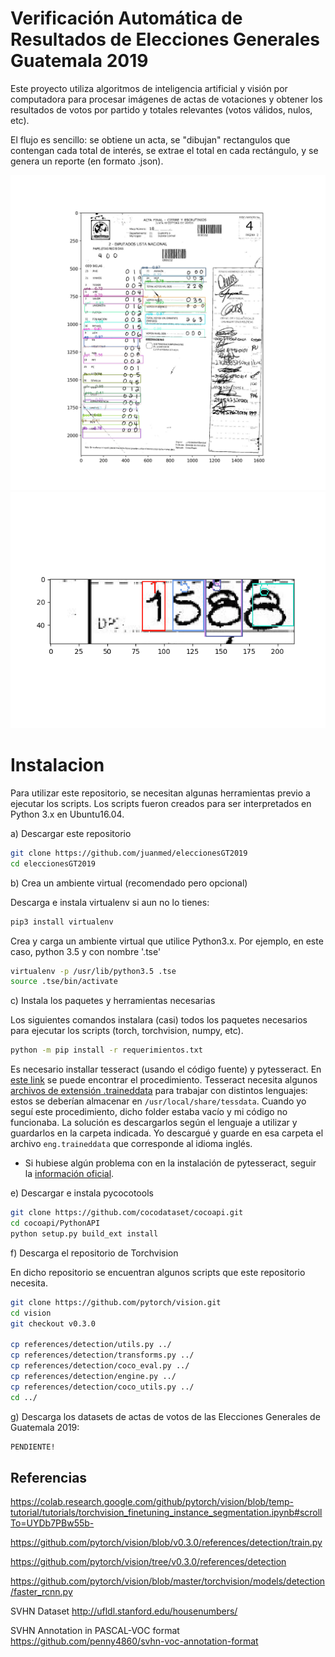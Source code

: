 # Verificación Automática de Resultados de Elecciones Generales Guatemala 2019

Este proyecto utiliza algoritmos de inteligencia artificial y visión por computadora para procesar imágenes de actas de votaciones y obtener los resultados de votos por partido y totales relevantes (votos válidos, nulos, etc).

El flujo es sencillo: se obtiene un acta, se "dibujan" rectangulos que contengan cada total de interés, se extrae el total en cada rectángulo, y se genera un reporte (en formato .json).

![alt tag](https://github.com/juanmed/eleccionesGT2019/blob/master/content/000102.jpg)
![alt tag](https://github.com/juanmed/eleccionesGT2019/blob/master/content/7.png)


# Instalacion

Para utilizar este repositorio, se necesitan algunas herramientas previo a ejecutar los scripts. Los scripts fueron creados para ser interpretados en Python 3.x en Ubuntu16.04.


a) Descargar este repositorio

```bash
git clone https://github.com/juanmed/eleccionesGT2019
cd eleccionesGT2019
```

b) Crea un ambiente virtual (recomendado pero opcional)

Descarga e instala virtualenv si aun no lo tienes:

```bash
pip3 install virtualenv
```
Crea y carga un ambiente virtual que utilice Python3.x. Por ejemplo, en este caso, python 3.5 y con nombre '.tse'

```bash
virtualenv -p /usr/lib/python3.5 .tse
source .tse/bin/activate
```
c) Instala los paquetes y herramientas necesarias

Los siguientes comandos instalara (casi) todos los paquetes necesarios para ejecutar los scripts (torch, torchvision, numpy, etc).

```bash
python -m pip install -r requerimientos.txt
```

Es necesario installar tesseract (usando el código fuente) y pytesseract. En [este link](https://lengerrong.blogspot.com/2017/03/how-to-build-latest-tesseract-leptonica.html) se puede encontrar el procedimiento. Tesseract necesita algunos [archivos de extensión .traineddata](https://github.com/tesseract-ocr/tessdata) para trabajar con distintos lenguajes: estos se deberían almacenar en ```/usr/local/share/tessdata```. Cuando yo seguí este procedimiento, dicho folder estaba vacío y mi código no funcionaba. La solución es descargarlos según el lenguaje a utilizar y guardarlos en la carpeta indicada. Yo descargué y guarde en esa carpeta el archivo ```eng.traineddata``` que corresponde al idioma inglés.

* Si hubiese algún problema con en la instalación de pytesseract, seguir la [información oficial](https://github.com/tesseract-ocr/tesseract/wiki).

e) Descargar e instala pycocotools

```bash
git clone https://github.com/cocodataset/cocoapi.git
cd cocoapi/PythonAPI
python setup.py build_ext install
```

f) Descarga el repositorio de Torchvision

En dicho repositorio se encuentran algunos scripts que este repositorio necesita.

```bash
git clone https://github.com/pytorch/vision.git
cd vision
git checkout v0.3.0

cp references/detection/utils.py ../
cp references/detection/transforms.py ../
cp references/detection/coco_eval.py ../
cp references/detection/engine.py ../
cp references/detection/coco_utils.py ../
cd ../
```

g) Descarga los datasets de actas de votos de las Elecciones Generales de Guatemala 2019:

```bash
PENDIENTE!
```





## Referencias

https://colab.research.google.com/github/pytorch/vision/blob/temp-tutorial/tutorials/torchvision_finetuning_instance_segmentation.ipynb#scrollTo=UYDb7PBw55b-

https://github.com/pytorch/vision/blob/v0.3.0/references/detection/train.py

https://github.com/pytorch/vision/tree/v0.3.0/references/detection

https://github.com/pytorch/vision/blob/master/torchvision/models/detection/faster_rcnn.py


SVHN Dataset
http://ufldl.stanford.edu/housenumbers/

SVHN Annotation in PASCAL-VOC format
https://github.com/penny4860/svhn-voc-annotation-format

